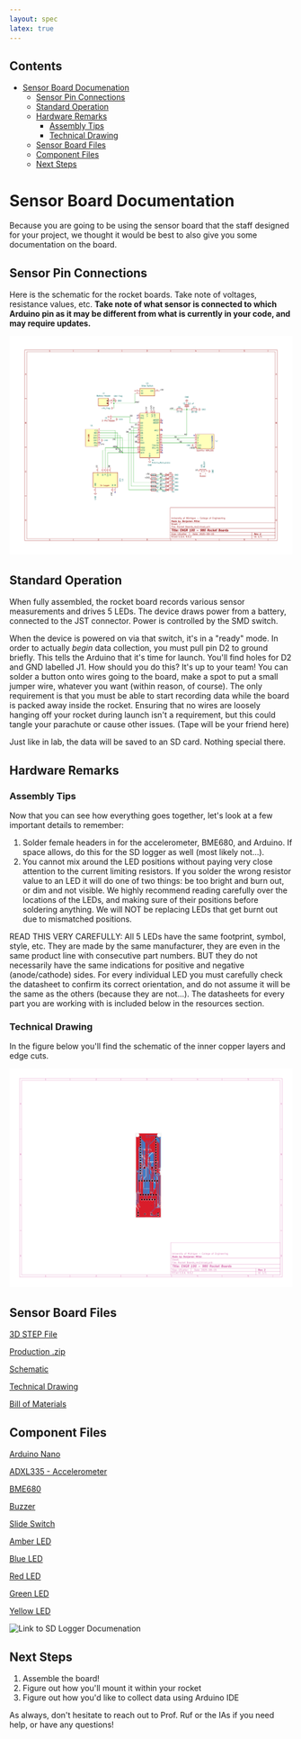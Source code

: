 ```yaml
---
layout: spec
latex: true
---
```


## Contents

- [Sensor Board Documenation](#sensor-board-documentation)
    - [Sensor Pin Connections](#sensor-pin-connections)
    - [Standard Operation](#standard-operation)
    - [Hardware Remarks](#hardware-remarks)
        - [Assembly Tips](#assembly-tips)
        - [Technical Drawing](#technical-drawing)
    - [Sensor Board Files](#sensor-board-files)
    - [Component Files](#component-files)
    - [Next Steps](#next-steps)

# Sensor Board Documentation

Because you are going to be using the sensor board that the staff designed for your project, we thought it would be best to also give you some documentation on the board.

## Sensor Pin Connections

Here is the schematic for the rocket boards. Take note of voltages, resistance values, etc. **Take note of what sensor is connected to which Arduino pin as it may be different from what is currently in your code, and may require updates.**

![Rocket Board Schematic](/media/Rev2%20Schematic.png)

## Standard Operation
When fully assembled, the rocket board records various sensor measurements and drives 5 LEDs. The device draws power from a battery, connected to the JST connector. Power is controlled by the SMD switch. 

When the device is powered on via that switch, it's in a "ready" mode. In order to actually _begin_ data collection, you must pull pin D2 to ground briefly. This tells the Arduino that it's time for launch. You'll find holes for D2 and GND labelled J1. How should you do this? It's up to your team! You can solder a button onto wires going to the board, make a spot to put a small jumper wire, whatever you want (within reason, of course). The only requirement is that you must be able to start recording data while the board is packed away inside the rocket. Ensuring that no wires are loosely hanging off your rocket during launch isn't a requirement, but this could tangle your parachute or cause other issues. (Tape will be your friend here)

Just like in lab, the data will be saved to an SD card. Nothing special there.

## Hardware Remarks

### Assembly Tips
Now that you can see how everything goes together, let's look at a few important details to remember:

1. Solder female headers in for the accelerometer, BME680, and Arduino. If space allows, do this for the SD logger as well (most likely not...).
2. You cannot mix around the LED positions without paying very close attention to the current limiting resistors. If you solder the wrong resistor value to an LED it will do one of two things: be too bright and burn out, or dim and not visible. We highly recommend reading carefully over the locations of the LEDs, and making sure of their positions before soldering anything. We will NOT be replacing LEDs that get burnt out due to mismatched positions.

<div class="primer-spec-callout danger" markdown="1">
READ THIS VERY CAREFULLY: All 5 LEDs have the same footprint, symbol, style, etc. They are made by the same manufacturer, they are even in the same product line with consecutive part numbers. BUT they do not necessarily have the same indications for positive and negative (anode/cathode) sides. For every individual LED you must carefully check the datasheet to confirm its correct orientation, and do not assume it will be the same as the others (because they are not...). The datasheets for every part you are working with is included below in the resources section.
</div>

### Technical Drawing
In the figure below you'll find the schematic of the inner copper layers and edge cuts.

![Rocket Board Inner Copper](/media/inner_copper.png)

## Sensor Board Files

<a href="../sensor-board/Rocket Boards_rev2.step" download>3D STEP File</a>

<a href="../sensor-board/Rocket_Boards_-_Rev2.zip" download>Production .zip</a>

<a href="../sensor-board/Rev2 Schematic.pdf" download>Schematic</a>

<a href="../sensor-board/Rocket Boards_rev2 Drawing v1.pdf" download>Technical Drawing</a>

<a href="../sensor-board/bom.csv" download>Bill of Materials</a>

## Component Files

<a href="../components/ABX00033.pdf" download>Arduino Nano</a>

<a href="../components/ADXL335.pdf" download>ADXL335 - Accelerometer</a>

<a href="../components/bme680.pdf" download>BME680</a>

<a href="../components/buzzer.pdf" download>Buzzer</a>

<a href="../components/slide-switch.pdf" download>Slide Switch</a>

<a href="../components/SM1206NAC-IL.pdf" download>Amber LED</a>

<a href="../components/SM1206NBWC-IL.pdf" download>Blue LED</a>

<a href="../components/SM1206NHC-IL.pdf" download>Red LED</a>

<a href="../components/SM1206NPGC-IL.pdf" download>Green LED</a>

<a href="../components/SM1206NYC-IL.pdf" download>Yellow LED</a>

![Link to SD Logger Documenation](https://github.com/adafruit/MicroSD-breakout-board)

## Next Steps
1. Assemble the board!
2. Figure out how you'll mount it within your rocket
3. Figure out how you'd like to collect data using Arduino IDE

As always, don't hesitate to reach out to Prof. Ruf or the IAs if you need help, or have any questions!